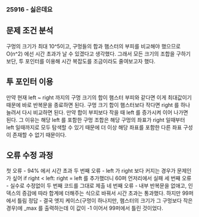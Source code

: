 ### 25916 - 싫은데요


## 문제 조건 분석
구멍의 크기가 최대 10^5이고, 구멍들의 합과 햄스터의 부피를 비교해야 했으므로 O(n^2) 에선 시간 초과가 날 수 있겠다고 생각했다.
그래서 모든 크기의 조합을 구하기보단, 투 포인터를 이용해 시간 복잡도를 조금이라도 줄여보고자 했다.

## 투 포인터 이용
만약 현재 left ~ right 까지의 구멍 크기의 합이 햄스터 부피와 같다면 이게 최대값이기 때문에 바로 반복문을 종료하면 된다.
구멍 크기 합이 햄스터보다 작다면 right 를 하나 늘려서 다시 비교하면 된다.
만약 합이 부피보다 작을 때 left 를 증가시켜 이어 나가면 된다.
그 이유는 해당 left 를 포함한 구멍 조합은 해당 구멍의 좌표가 right 일때부터 left 일때까지로 모두 탐색할 수 있기 때문에
더 이상 해당 좌표를 포함한 다른 좌표 구성이 존재할 수 없기 때문이다.

## 오류 수정 과정
첫 오류 - 94% 에서 시간 초과
두 번째 오류 - left 가 right 보다 커지는 경우가 문제인가 싶어 if right < left: right = left 를 추가했더니 60퍼 언저리에서 실패
세 번째 오류 - 실수로 수정없이 두 번째 코드를 그대로 제출
네 번째 오류 - 내부 반복문을 없애고, 인덱스의 증감에 따라 합계에 더해주는 식으로 바꿔서 시간 초과는 통과했다. 하지만 99퍼에서 틀림
정답 - 결국 엣지 케이스(구멍이 하나지만, 햄스터의 크기가 그 구멍보다 작은 경우)에 _max 를 출력하는데 이 값이 -1 이어서 99퍼에서 틀린 것이었다.